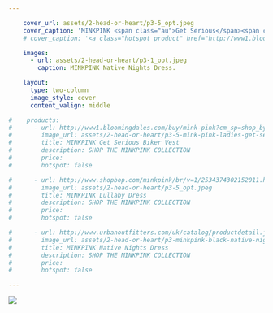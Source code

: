```yaml
---

    cover_url: assets/2-head-or-heart/p3-5_opt.jpeg
    cover_caption: 'MINKPINK <span class="au">Get Serious</span><span class="global">ALL I NEED VEST</span> Biker Vest and Lullaby Dress.'
    # cover_caption: '<a class="hotspot product" href="http://www1.bloomingdales.com/buy/mink-pink?cm_sp=shop_by_brand-_-ALL%20DESIGNERS-_-MINK%20PINK#2">MINKPINK <span class="au">Get Serious</span><span class="global">ALL I NEED VEST</span> Biker Vest and Lullaby Dress.</a>'

    images:
      - url: assets/2-head-or-heart/p3-1_opt.jpeg
        caption: MINKPINK Native Nights Dress.

    layout:
      type: two-column
      image_style: cover
      content_valign: middle

#    products:
#      - url: http://www1.bloomingdales.com/buy/mink-pink?cm_sp=shop_by_brand-_-ALL%20DESIGNERS-_-MINK%20PINK#2
#        image_url: assets/2-head-or-heart/p3-5-mink-pink-ladies-get-serious-biker-vest.jpg
#        title: MINKPINK Get Serious Biker Vest
#        description: SHOP THE MINKPINK COLLECTION
#        price:
#        hotspot: false

#      - url: http://www.shopbop.com/minkpink/br/v=1/2534374302152011.htm#6
#        image_url: assets/2-head-or-heart/p3-5_opt.jpeg
#        title: MINKPINK Lullaby Dress
#        description: SHOP THE MINKPINK COLLECTION
#        price:
#        hotspot: false

#      - url: http://www.urbanoutfitters.com/uk/catalog/productdetail.jsp?id=5139409330322
#        image_url: assets/2-head-or-heart/p3-minkpink-black-native-nights-dress.jpg
#        title: MINKPINK Native Nights Dress
#        description: SHOP THE MINKPINK COLLECTION
#        price:
#        hotspot: false

---
```


<img src="assets/2-head-or-heart/p3-1_opt.jpeg" data-media-id="images:1">
